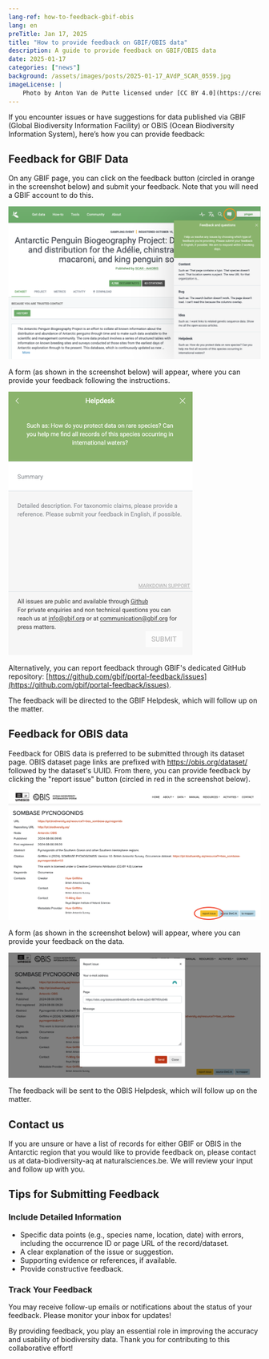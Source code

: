 ```yaml
---
lang-ref: how-to-feedback-gbif-obis
lang: en
preTitle: Jan 17, 2025
title: "How to provide feedback on GBIF/OBIS data"
description: A guide to provide feedback on GBIF/OBIS data
date: 2025-01-17
categories: ["news"]
background: /assets/images/posts/2025-01-17_AVdP_SCAR_0559.jpg
imageLicense: |
    Photo by Anton Van de Putte licensed under [CC BY 4.0](https://creativecommons.org/licenses/by/4.0/)
---
```


If you encounter issues or have suggestions for data published via GBIF (Global Biodiversity Information Facility) or OBIS (Ocean Biodiversity Information System), here’s how you can provide feedback:

## Feedback for GBIF Data

On any GBIF page, you can click on the feedback button (circled in orange in the screenshot below) and submit your feedback. Note that you will need a GBIF account to do this.

![/assets/images/posts/2025-01-17-gbif-01.png](/assets/images/posts/2025-01-17-gbif-01.png)

A form (as shown in the screenshot below) will appear, where you can provide your feedback following the instructions.

![/assets/images/posts/2025-01-17-gbif-02.png](/assets/images/posts/2025-01-17-gbif-02.png)

Alternatively, you can report feedback through GBIF's dedicated GitHub repository: [https://github.com/gbif/portal-feedback/issues](https://github.com/gbif/portal-feedback/issues).

The feedback will be directed to the GBIF Helpdesk, which will follow up on the matter.

## Feedback for OBIS data

Feedback for OBIS data is preferred to be submitted through its dataset page. OBIS dataset page links are prefixed with https://obis.org/dataset/ followed by the dataset's UUID. From there, you can provide feedback by clicking the "report issue" button (circled in red in the screenshot below).

![/assets/images/posts/2025-01-17-obis-01.png](/assets/images/posts/2025-01-17-obis-01.png)

A form (as shown in the screenshot below) will appear, where you can provide your feedback on the data.

![/assets/images/posts/2025-01-17-obis-02.png](/assets/images/posts/2025-01-17-obis-02.png)

The feedback will be sent to the OBIS Helpdesk, which will follow up on the matter.

## Contact us 

If you are unsure or have a list of records for either GBIF or OBIS in the Antarctic region that you would like to provide feedback on, please contact us at data-biodiversity-aq at naturalsciences.be. We will review your input and follow up with you.

## Tips for Submitting Feedback

### Include Detailed Information

- Specific data points (e.g., species name, location, date) with errors, including the occurrence ID or page URL of the record/dataset.
- A clear explanation of the issue or suggestion.
- Supporting evidence or references, if available.
- Provide constructive feedback.

### Track Your Feedback

You may receive follow-up emails or notifications about the status of your feedback. Please monitor your inbox for updates!

By providing feedback, you play an essential role in improving the accuracy and usability of biodiversity data. Thank you for contributing to this collaborative effort!
